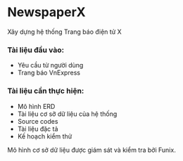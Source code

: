 # NewspaperX
Xây dựng hệ thống Trang báo điện tử X
### Tài liệu đầu vào:
- Yêu cầu từ người dùng
- Trang báo VnExpress
### Tài liệu cần thực hiện:
- Mô hình ERD 
- Tài liệu cơ sỡ dữ liệu của hệ thống
- Source codes
- Tài liệu đặc tả
- Kế hoạch kiểm thử

Mô hình cơ sở dữ liệu được giám sát và kiểm tra bởi Funix.
